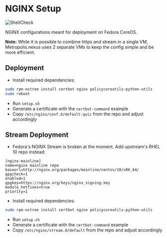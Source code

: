 # NGINX Setup

![ShellCheck](https://github.com/Metropolis-Nexus/NGINX-Setup/actions/workflows/shellcheck.yml/badge.svg)

NGINX configurations meant for deployment on Fedora CoreOS.

**Note:** While it is possible to combine https and stream in a single VM, Metropolis.nexus uses 2 separate VMs to keep the config simple and be more efficient.

## Deployment

- Install required dependencies: 

```bash
sudo rpm-ostree install certbot nginx policycoreutils-python-utils
sudo reboot
```

- Run `setup.sh`
- Generate a certificate with the `certbot-command` example
- Copy `/etc/nginx/conf.d/default-quic` from the repo and adjust accordingly

## Stream Deployment

- Fedora's NGINX Stream is broken at the moment. Add upstream's RHEL 10 repo instead:
```
[nginx-mainline]
name=nginx mainline repo
baseurl=http://nginx.org/packages/mainline/centos/10/x86_64/
gpgcheck=1
enabled=1
gpgkey=https://nginx.org/keys/nginx_signing.key
module_hotfixes=true
priority=1
```

- Install required dependencies:
```bash
sudo rpm-ostree install certbot nginx policycoreutils-python-utils
```

- Run `setup.sh`
- Generate a certificate with the `certbot-command` example
- Copy `/etc/nginx/stream.d/default` from the repo and adjust accordingly

